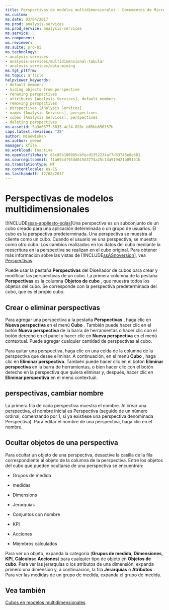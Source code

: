 ```yaml
---
title: Perspectivas de modelos multidimensionales | Documentos de Microsoft
ms.custom: 
ms.date: 03/04/2017
ms.prod: analysis-services
ms.prod_service: analysis-services
ms.service: 
ms.component: 
ms.reviewer: 
ms.suite: pro-bi
ms.technology:
- analysis-services
- analysis-services/multidimensional-tabular
- analysis-services/data-mining
ms.tgt_pltfrm: 
ms.topic: article
helpviewer_keywords:
- default members
- hiding objects from perspective
- renaming perspectives
- attributes [Analysis Services], default members
- removing perspectives
- perspectives [Analysis Services]
- names [Analysis Services], perspectives
- cubes [Analysis Services], perspectives
- deleting perspectives
ms.assetid: 5a3d6577-6833-4c24-820c-b65bb856157b
caps.latest.revision: "28"
author: Minewiskan
ms.author: owend
manager: kfile
ms.workload: Inactive
ms.openlocfilehash: 65c85b108905cbfecd1f52234af7d33745e8e681
ms.sourcegitcommit: f1a6944f95dd015d3774a25c14a919421b09151b
ms.translationtype: MT
ms.contentlocale: es-ES
ms.lasthandoff: 12/08/2017
---
```

# <a name="perspectives-in-multidimensional-models"></a>Perspectivas de modelos multidimensionales
[!INCLUDE[ssas-appliesto-sqlas](../../includes/ssas-appliesto-sqlas.md)]Una perspectiva es un subconjunto de un cubo creado para una aplicación determinada o un grupo de usuarios. El cubo es la perspectiva predeterminada. Una perspectiva se muestra al cliente como un cubo. Cuando el usuario ve una perspectiva, se muestra como otro cubo. Los cambios realizados en los datos del cubo mediante la reescritura en la perspectiva se realizan en el cubo original. Para obtener más información sobre las vistas de [!INCLUDE[ssASnoversion](../../includes/ssasnoversion-md.md)], vea [Perspectivas](../../analysis-services/multidimensional-models-olap-logical-cube-objects/perspectives.md).  
  
 Puede usar la pestaña **Perspectivas** del Diseñador de cubos para crear y modificar las perspectivas de un cubo. La primera columna de la pestaña **Perspectivas** es la columna **Objetos de cubo** , que muestra todos los objetos del cubo. Se corresponde con la perspectiva predeterminada del cubo, que es el propio cubo.  
  
## <a name="creating-or-deleting-perspectives"></a>Crear o eliminar perspectivas  
 Para agregar una perspectiva a la pestaña **Perspectivas** , haga clic en **Nueva perspectiva** en el menú **Cubo** . También puede hacer clic en el botón **Nueva perspectiva** de la barra de herramientas o hacer clic con el botón derecho en el panel y hacer clic en **Nueva perspectiva** en el menú contextual. Puede agregar cualquier cantidad de perspectivas al cubo.  
  
 Para quitar una perspectiva, haga clic en una celda de la columna de la perspectiva que desee eliminar. A continuación, en el menú **Cubo** , haga clic en **Eliminar perspectiva**. También puede hacer clic en el botón **Eliminar perspectiva** en la barra de herramientas, o bien hacer clic con el botón derecho en la perspectiva que quiera eliminar y, después, hacer clic en **Eliminar perspectiva** en el menú contextual.  
  
## <a name="renaming-perspectives"></a>perspectivas, cambiar nombre  
 La primera fila de cada perspectiva muestra el nombre. Al crear una perspectiva, el nombre inicial es Perspectiva (seguido de un número ordinal, comenzando por 1, si ya existiese una perspectiva denominada Perspectiva). Para editar el nombre de una perspectiva, haga clic en el nombre.  
  
## <a name="hiding-objects-from-a-perspective"></a>Ocultar objetos de una perspectiva  
 Para ocultar un objeto de una perspectiva, desactive la casilla de la fila correspondiente al objeto de la columna de la perspectiva. Entre los objetos del cubo que pueden ocultarse de una perspectiva se encuentran:  
  
-   Grupos de medida  
  
-   medidas  
  
-   Dimensions  
  
-   Jerarquías  
  
-   Conjuntos con nombre  
  
-   KPI  
  
-   Acciones  
  
-   Miembros calculados  
  
 Para ver un objeto, expanda la categoría (**Grupos de medida**, **Dimensiones**, **KPI**, **Cálculos**o **Acciones**) para cualquier tipo de objeto en **Objetos de cubo**. Para ver las jerarquías o los atributos de una dimensión, expanda primero una dimensión y, a continuación, la fila **Jerarquías** o **Atributos** . Para ver las medidas de un grupo de medida, expanda el grupo de medida.  
  
## <a name="see-also"></a>Vea también  
 [Cubos en modelos multidimensionales](../../analysis-services/multidimensional-models/cubes-in-multidimensional-models.md)  
  
  
